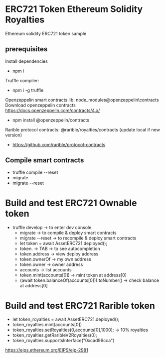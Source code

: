 # ERC721 Token Ethereum Solidity Royalties

Ethereum solidity ERC721 token sample
## prerequisites

Install dependencies

  - npm i

Truffle compiler:

  - npm i -g truffle

Openzeppelin smart contracts lib: node_modules\@openzeppelin\contracts
Download openzeppelin contracts https://docs.openzeppelin.com/contracts/4.x/

  - npm install @openzeppelin/contracts

Rarible protocol contracts: @rarible/royalties/contracts (update local if new version)

  - https://github.com/rarible/protocol-contracts

## Compile smart contracts

- truffle compile --reset 
- migrate 
- migrate --reset

# Build and test ERC721 Ownable token

- truffle develop -> to enter dev console
  - migrate -> to compile & deploy smart contracts
  - migrate --reset -> to recompile & deploy smart contracts
  - let token = await AssetERC721.deployed();
  - token. -> TAB -> to see autocompletion
  - token.address -> view deploy address
  - token.ownerOf -> my own address
  - token.owner -> owner address
  - accounts -> list accounts
  - token.mint(accounts[0]) -> mint token at address[0] 
  - (await token.balanceOf(accounts[0])).toNumber() -> check balance at address[0]

# Build and test ERC721 Rarible token

 - let token_royalties = await AssetERC721.deployed();
 - token_royalties.mint(accounts[0])
 - token_royalties.setRoyalties(0,accounts[0],1000); -> 10% royalties
 - token_royalties.getRaribleV2Royalties(0);
 - token_royalties.supportsInterface("0xcad96cca")

 https://eips.ethereum.org/EIPS/eip-2981


